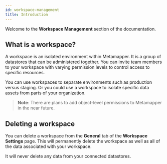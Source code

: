 ```yaml
---
id: workspace-management
title: Introduction
---
```


Welcome to the **Workspace Management** section of the documentation.

## What is a workspace?

A workspace is an isolated environment within Metamapper. It is a group of datastores that can be administered together. You can invite team members to your workspace with varying permission levels to control access to specific resources.

You can use workspaces to separate environments such as production versus staging. Or you could use a workspace to isolate specific data assets from parts of your organization.

> **Note**: There are plans to add object-level permissions to Metamapper in the near future.

## Deleting a workspace

You can delete a workspace from the **General** tab of the **Workspace Settings** page. This will permanently delete the workspace as well as all of the data associated with your workspace.

It will never delete any data from your connected datastores.
